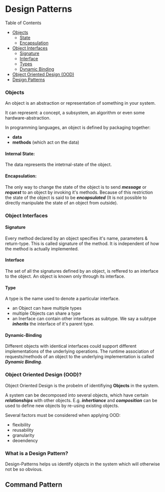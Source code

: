 # Design Patterns

Table of Contents

- [ Objects ](#objects) 
    - [ State ](#internal-state) 
    - [ Encapsulation ](#encapsulation) 
- [ Object Interfaces ](#object-interfaces) 
    - [ Signature ](#signature) 
    - [ Interface ](#interface) 
    - [ Types ](#type) 
    - [ Dynamic Binding ](#dynamic-binding) 
- [ Object Oriented Design (OOD) ](#object-oriented-design-ood) 
- [ Design Patterns ](#design-patterns) 


### Objects

An object is an abstraction or representation of something in your system.  

It can represent: a concept, a subsystem, an algorithm or even some hardware-abstraction. 

In programming languages, an object is defined by packaging together: 
- **data** 
- **methods** (which act on the data)  

#### Internal State:
The data represents the intetrnal-state of the object.

#### Encapsulation:
The only way to change the state of the object is to send ***message*** or ***request*** to an object by invoking it's methods. Because of this restriction the state of the object is said to be ***encapsulated*** (It is not possible to directly manipulate the state of an object from outside).

### Object Interfaces

#### Signature
Every method declared by an object specifies it's name, parameters & return-type.
This is called signature of the method. It is independent of how the method is actually implemented.

#### Interface
The set of all the signatures defined by an object, is reffered to an interface to the object.
An object is known only through its interface.

#### Type
A type is the name used to denote a particular interface.

- an Object can have multiple types
- multiple Objects can share a type 
- an Inerface can contain other interfaces as subtype. We say a subtype ***inherits*** the interface of it's parent type.

#### Dynamic-Binding

Different objects with identical interfaces could support different implementations of the underlying operations. The runtime association of requests/methods of an object to the underlying implementation is called ***Dynamic Binding***.

### Object Oriented Design (OOD)?
Object Oriented Design is the probelm of identifiying **Objects** in the system.

A system can be decomposed into several objects, which have certain ***relationships*** with other objects. 
E.g. ***inhertiance*** and ***composition*** can be used to define new objects by re-using existing objects.

Several factors must be considered when applying OOD:

- flexibility
- reusability
- granularity
- deoendency

### What is a Design Pattern?
Design-Patterns helps us identify objects in the system which will otherwise not be so obvious.

## Command Pattern

<div hidden>
```
@startuml firstDiagram

Alice -> Bob: Hello
Bob -> Alice: Hi!
		
@enduml
```
</div>

![](firstDiagram.svg)

where is the diagram